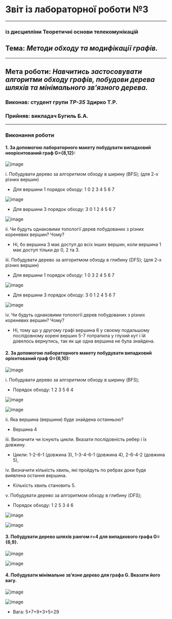 # Звіт із лабораторної роботи №3
---
### із дисципліни Теоретичні основи телекомунікацій
## Тема: *Методи обходу та модифікації графів.*
---
## Мета роботи: *Навчитись застосовувати алгоритми обходу графів, побудови дерева шляхів та мінімального зв’язного дерева.*

### Виконав: студент групи *ТР-35* Здирко Т.Р.
### Прийняв: викладач Бугиль Б.А.
---

### Виконання роботи
#### 1.	За допомогою лабораторного макету побудувати випадковий неорієнтований граф G={8,12}:

![image](https://user-images.githubusercontent.com/69114727/117044630-55301680-ad17-11eb-919b-0f4c58fbd1d9.png)

i.	Побудувати дерево за алгоритмом обходу в ширину (BFS); (для 2-х різних вершин)
* Для вершини 1 порядок обходу: 1 0 2 3 4 5 6 7

![image](https://user-images.githubusercontent.com/69114727/117045071-c53e9c80-ad17-11eb-92e9-86126e3fe5d4.png)

* Для вершини 3 порядок обходу: 3 0 1 2 4 5 6 7

![image](https://user-images.githubusercontent.com/69114727/117045431-2e261480-ad18-11eb-9e13-3a09d6544258.png)

ii.	Чи будуть однаковими топології дерев побудованих з різних кореневих вершин? Чому?
* Ні, бо вершина 3 має доступ до всіх інших вершин, коли вершина 1 має доступ тільки до 0, 2 та 3.

iii.	Побудувати дерево за алгоритмом обходу в глибину (DFS); (для 2-х різних вершин)
* Для вершини 1 порядок обходу: 1 0 3 2 4 5 6 7

![image](https://user-images.githubusercontent.com/69114727/117045895-b86e7880-ad18-11eb-8d67-152a4ac7834f.png)

* Для вершини 3 порядок обходу:  3 0 1 2 4 5 6 7

![image](https://user-images.githubusercontent.com/69114727/117046002-d50ab080-ad18-11eb-9506-0ac7b1b5cac7.png)

iv.	Чи будуть однаковими топології дерев побудованих з різних кореневих вершин? Чому?
* Ні, тому що у другому графі вершина 6 у своєму подальшому послідовному корені вершин 5-7 потрапила у глухий кут і їй довелось вернутись, так як ще одна вершина не була знайдена.

#### 2.	За допомогою лабораторного макету побудувати випадковий орієнтований граф G={6,10}:

![image](https://user-images.githubusercontent.com/79188624/115472628-ef398e80-a242-11eb-9410-cb9b6b6bd283.png)

i.	Побудувати дерево за алгоритмом обходу в ширину (BFS);
* Порядок обходу: 1 2 3 5 6 4

![image](https://user-images.githubusercontent.com/79188624/115472690-09736c80-a243-11eb-8642-efde4d57e8ea.png)

![image](https://user-images.githubusercontent.com/79188624/115472696-0c6e5d00-a243-11eb-92b1-0124eaa54f49.png)

ii.	Яка вершина (вершини) буде знайдена останньою?
* Вершина 4

iii.	Визначити чи існують цикли. Вказати послідовність ребер і їх довжину.
* Цикли: 1-2-6-1 (довжина 3), 1-3-4-6-1 (довжина 4), 2-6-4-2 (довжина 5), 

iv.	Визначити кількість хвиль, які пройдуть по ребрах доки буде виявлена остання вершина.
* Кількість хвиль становить 5.

v.	Побудувати дерево за алгоритмом обходу в глибину (DFS);
* Порядок обходу: 1 2 5 3 4 6

![image](https://user-images.githubusercontent.com/79188624/115472817-45a6cd00-a243-11eb-8fee-724a4d675c76.png)

![image](https://user-images.githubusercontent.com/79188624/115472828-493a5400-a243-11eb-912b-f1f7475ac9be.png)

#### 3.	Побудувати дерево шляхів рангом r=4 для випадкового графа G={6,9}.

![image](https://user-images.githubusercontent.com/79188624/115472850-57887000-a243-11eb-8ab8-edffd720eb83.png)


![image](https://user-images.githubusercontent.com/79188624/115472860-5b1bf700-a243-11eb-8d99-05110a618cdc.png)


#### 4.	Побудувати мінімальне зв’язне дерево для графа G. Вказати його вагу.

![image](https://user-images.githubusercontent.com/79188624/115473041-a6cea080-a243-11eb-882d-238ee4f1cdc4.png)


![image](https://user-images.githubusercontent.com/79188624/115472904-6bcc6d00-a243-11eb-8293-10fe010d53c6.png)

* Вага: 5+7+9+3+5=29
